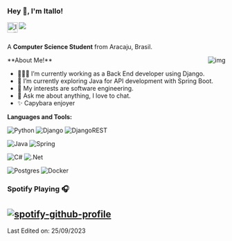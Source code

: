 
<h3 title="hehehe"> Hey 👋, I'm Itallo!</h3>

<a href="https://www.linkedin.com/in/itallo-pacheco/">
  <img align="left" alt="Itallo's LinkdeIn" width="24px" src="https://cdn.jsdelivr.net/npm/simple-icons@v3/icons/linkedin.svg" />
</a>
<img src="https://komarev.com/ghpvc/?username=itallopacheco&color=blueviolet" align="left">



<br />
<br />

A **Computer Science Student** from Aracaju, Brasil.

  <img align="right" src="https://github.com/itallopacheco/itallopacheco/assets/60146868/4e34cdea-587d-4968-b251-09f19cfcc234" alt="img">
**About Me!**

- 👨🏽‍💻 I’m currently working as a Back End developer using Django.
- 🌱 I’m currently exploring Java for API development with Spring Boot. 
- 🤔 My interests are software engineering.
- 💬 Ask me about anything, I love to chat.
- ✨ Capybara enjoyer


**Languages and Tools:**  

![Python](https://img.shields.io/badge/python-3670A0?style=for-the-badge&logo=python&logoColor=ffdd54)
![Django](https://img.shields.io/badge/django-%23092E20.svg?style=for-the-badge&logo=django&logoColor=white)
![DjangoREST](https://img.shields.io/badge/DJANGO-REST-ff1709?style=for-the-badge&logo=django&logoColor=white&color=ff1709&labelColor=gray)

![Java](https://img.shields.io/badge/java-%23ED8B00.svg?style=for-the-badge&logo=openjdk&logoColor=white)
![Spring](https://img.shields.io/badge/spring-%236DB33F.svg?style=for-the-badge&logo=spring&logoColor=white)

![C#](https://img.shields.io/badge/c%23-%23239120.svg?style=for-the-badge&logo=c-sharp&logoColor=white)
![.Net](https://img.shields.io/badge/.NET-5C2D91?style=for-the-badge&logo=.net&logoColor=white)

![Postgres](https://img.shields.io/badge/postgres-%23316192.svg?style=for-the-badge&logo=postgresql&logoColor=white)
![Docker](https://img.shields.io/badge/docker-%230db7ed.svg?style=for-the-badge&logo=docker&logoColor=white)


### Spotify Playing 🎧
[![spotify-github-profile](https://spotify-github-profile.vercel.app/api/view?uid=r84ylwpoaixma9rokjczomo5a&cover_image=true&theme=novatorem&show_offline=false&background_color=000000&interchange=false&bar_color=53b14f&bar_color_cover=false)](https://github.com/kittinan/spotify-github-profile)
----

Last Edited on: 25/09/2023
